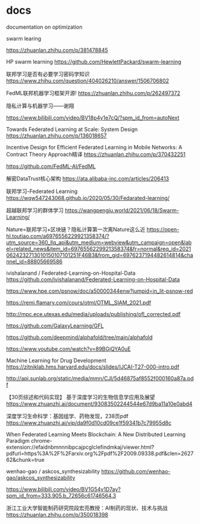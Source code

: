 # docs
documentation on optimization



swarm learing 

https://zhuanlan.zhihu.com/p/381478845


HP swarm learning 
https://github.com/HewlettPackard/swarm-learning


联邦学习是否有必要学习密码学知识
https://www.zhihu.com/question/404026210/answer/1506706802


FedML联邦机器学习框架开源!
https://zhuanlan.zhihu.com/p/262497372


隐私计算与机器学习——谢翔

https://www.bilibili.com/video/BV18p4y1e7cQ/?spm_id_from=autoNext

Towards Federated Learning at Scale: System Design
https://zhuanlan.zhihu.com/p/136018657


Incentive Design for Efficient Federated Learning in Mobile Networks: A Contract Theory Approach精译
https://zhuanlan.zhihu.com/p/370432251


https://github.com/FedML-AI/FedML





解密DataTrust核心架构
https://ata.alibaba-inc.com/articles/206413


联邦学习-Federated Learning
https://wqw547243068.github.io/2020/05/30/Fedarated-learning/

超越联邦学习的群体学习
https://wangpengju.world/2021/06/18/Swarm-Learning/



Nature=联邦学习+区块链？隐私计算第一次离Nature这么近
https://open-hl.toutiao.com/a6976556229921358374/?utm_source=360_llq_api&utm_medium=webview&utm_campaign=open&label=related_news&item_id=6976556229921358374&fr=normal&req_id=20210624232713010150107101251F46B3&from_gid=6976237194482614814&channel_id=88805669586


ivishalanand
/
Federated-Learning-on-Hospital-Data
https://github.com/ivishalanand/Federated-Learning-on-Hospital-Data



https://www.hpe.com/psnow/doc/a50000344enw?jumpid=in_lit-psnow-red


https://remi.flamary.com/cours/otml/OTML_SIAM_2021.pdf


http://mpc.ece.utexas.edu/media/uploads/publishing/ofl_corrected.pdf


https://github.com/GalaxyLearning/GFL


https://github.com/deepmind/alphafold/tree/main/alphafold

https://www.youtube.com/watch?v=89BGjQYA0uE


Machine Learning for
Drug Development
https://zitniklab.hms.harvard.edu/docs/slides/IJCAI-T27-000-intro.pdf


http://api.sunlab.org/static/media/mmn/CJl/5d46875af8552f000160a87a.pdf

【30页综述和代码实现】 基于深度学习的生物信息学应用及展望
https://www.zhuanzhi.ai/document/93083502244544e67d9ba11a10e0abd4


深度学习生命科学：基因组学、药物发现，238页pdf
https://www.zhuanzhi.ai/vip/da9f0d10cd09ce1f59341b7c79955d8c

When Federated Learning Meets Blockchain: A New Distributed Learning Paradigm
chrome-extension://efaidnbmnnnibpcajpcglclefindmkaj/viewer.html?pdfurl=https%3A%2F%2Farxiv.org%2Fpdf%2F2009.09338.pdf&clen=262762&chunk=true


wenhao-gao
/
askcos_synthesizability
https://github.com/wenhao-gao/askcos_synthesizability


https://www.bilibili.com/video/BV1G54y1D7ay?spm_id_from=333.905.b_72656c61746564.3



浙江工业大学智能制药研究院段宏亮教授：AI制药的现状、技术与挑战
https://zhuanlan.zhihu.com/p/350018398

